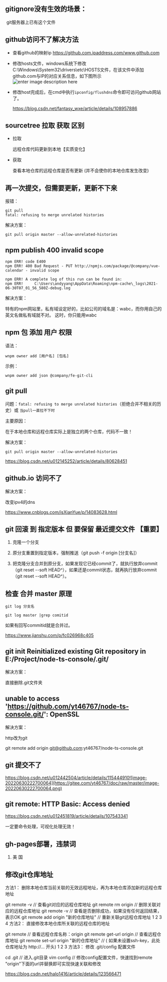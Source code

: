 ## gitignore没有生效的场景：
​	git服务器上已有这个文件

## github访问不了解决方法
* 查看github的映射ip
https://github.com.ipaddress.com/www.github.com
* 修改hosts文件，windows系统下修改 C:\Windows\System32\drivers\etc\HOSTS文件，在该文件中添加github.com与IP的对应关系信息，如下图所示
![enter image description here](https://images.gitee.com/uploads/images/2021/0401/111005_f3d76c95_1779874.png "屏幕截图.png")
* 修改host完成后，在cmd中执行`ipconfig/flushdns`命令即可访问github网站了。

  https://blog.csdn.net/fantasy_wxe/article/details/108957886

## sourcetree 拉取 获取 区别
+ 拉取

  远程仓库代码更新到本地【实质变化】

+ 获取

  查看本地仓库的远程仓库是否有更新 (并不会使你的本地仓库发生改变)

## 再一次提交，但需要更新，更新不下来
报错：
```
git pull
fatal: refusing to merge unrelated histories
```
解决方案：

```
git pull origin master --allow-unrelated-histories
```

## npm publish 400 invalid scope
```
npm ERR! code E400
npm ERR! 400 Bad Request - PUT http://npmjs.com/package/@company/vue-calendar - invalid scope

npm ERR! A complete log of this run can be found in:
npm ERR!     C:\Users\andyyang\AppData\Roaming\npm-cache\_logs\2021-06-30T07_01_56_580Z-debug.log
```

解决方案：

特有的npm网站里，私有域设定好的，比如公司的域名是：wabc，而你用自己的英文名做私有域就不对。
这时，你只能用wabc

## npm 包 添加 用户 权限
语法：

```
wnpm owner add [用户名] [包名]
```

示例：

```
wnpm owner add json @company/fe-git-cli
```

## git pull

问题：`fatal: refusing to merge unrelated histories`（拒绝合并不相关的历史）或 `当pull一直拉不下时`

主要原因：

在于本地仓库和远程仓库实际上是独立的两个仓库，代码不一致！

解决方案：

```
git pull origin master --allow-unrelated-histories
```

https://blog.csdn.net/u012145252/article/details/80628451

## github.io 访问不了

解决方案：

改变ipv4的dns

https://www.cnblogs.com/isXianYue/p/14083628.html

## git 回滚 到 指定版本 但 要保留 最近提交文件 【重要】

1. 克隆一个分支

2. 原分支重置到指定版本，强制推送（git push -f origin [分支名]）

3. 把克隆分支合并到原分支，如果发现它已经commit了，就执行放弃commit（git reset --soft HEAD^），如果还是commit状态，就再执行放弃commit（git reset --soft HEAD^）。

## 检查 合并 master 原理

```
git log 分支名

git log master |grep comitid
```

如果有回写commitid就是合并过。

https://www.jianshu.com/p/fc026968c405

## git init Reinitialized existing Git repository in E:/Project/node-ts-console/.git/

解决方案：

直接删除.git文件夹

## unable to access 'https://github.com/yt46767/node-ts-console.git/': OpenSSL

解决方案：

http改为git

git remote add origin git@github.com:yt46767/node-ts-console.git

## git 提交不了

https://blog.csdn.net/u012442504/article/details/115444910![image-20220630222700064](https://gitee.com/yt46767/doc/raw/master/image-20220630222700064.png)

## git remote: HTTP Basic: Access denied

https://blog.csdn.net/u012451819/article/details/107543341

一定要命令处理，可视化处理无效！

## gh-pages部署，违禁词

1. 美 国

## 修改git仓库地址

方法1：
删除本地仓库当前关联的无效远程地址，再为本地仓库添加新的远程仓库地址

git remote -v                       // 查看git对应的远程仓库地址
git remote rm origin                // 删除关联对应的远程仓库地址
git remote -v                       // 查看是否删除成功，如果没有任何返回结果，表示OK
git remote add origin "新的仓库地址" // 重新关联git远程仓库地址
1
2
3
4
方法2：
直接修改本地仓库所关联的远程仓库的地址

git remote  					 		   // 查看远程仓库名称：origin 
git remote get-url origin                  // 查看远程仓库地址
git remote set-url origin "新的仓库地址"    // ( 如果未设置ssh-key，此处仓库地址为 http://... 开头)
1
2
3
方法3：
修改 .git/config 配置文件

cd .git      // 进入.git目录
vim config   // 修改config配置文件，快速找到remote "origin"下面的url并替换即可实现快速关联和修改

https://blog.csdn.net/halo1416/article/details/123566471